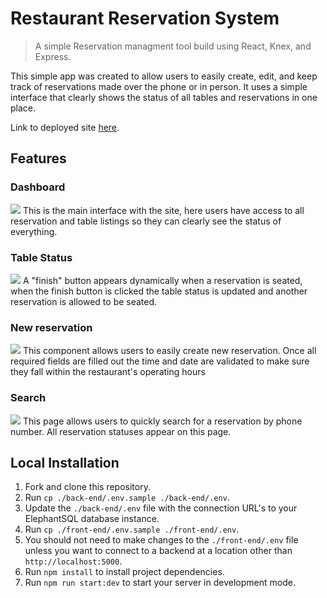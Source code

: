 # Restaurant Reservation System

> A simple Reservation managment tool build using React, Knex, and Express.

This simple app was created to allow users to easily create, edit, and keep track of reservations made over the phone or in person. It uses a simple interface that clearly shows the status of all tables and reservations in one place.

Link to deployed site [here](https://restaurant-reservation-system-3kjo.onrender.com).

## Features
### Dashboard
![](https://github.com/cwroberts401/starter-restaurant-reservation/blob/main/dashboard.png)
This is the main interface with the site, here users have access to all reservation and table listings so they can clearly see the status of everything. 

### Table Status
![](https://github.com/cwroberts401/starter-restaurant-reservation/blob/main/table-status.png)
A "finish" button appears dynamically when a reservation is seated, when the finish button is clicked the table status is updated and another reservation is allowed to be seated.

### New reservation
![](https://github.com/cwroberts401/starter-restaurant-reservation/blob/main/new-reservation.png)
This component allows users to easily create new reservation. Once all required fields are filled out the time and date are validated to make sure they fall within the restaurant's operating hours

### Search
![](https://github.com/cwroberts401/starter-restaurant-reservation/blob/main/search.png)
This page allows users to quickly search for a reservation by phone number. All reservation statuses appear on this page. 


## Local Installation

1. Fork and clone this repository.
1. Run `cp ./back-end/.env.sample ./back-end/.env`.
1. Update the `./back-end/.env` file with the connection URL's to your ElephantSQL database instance.
1. Run `cp ./front-end/.env.sample ./front-end/.env`.
1. You should not need to make changes to the `./front-end/.env` file unless you want to connect to a backend at a location other than `http://localhost:5000`.
1. Run `npm install` to install project dependencies.
1. Run `npm run start:dev` to start your server in development mode.

